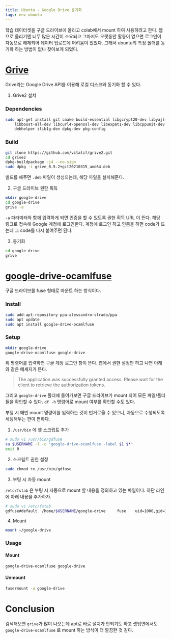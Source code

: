 ```yaml
---
title: Ubuntu - Google Drive 동기화
tags: env ubuntu
---
```


학습 데이터셋을 구글 드라이브에 올리고 colab에서 mount 하여 사용하려고 한다. 
웹으로 올리기엔 너무 많은 시간이 소요되고 그마저도 오랫동안 활동이 없으면 로그인이 자동으로 해제되어 데이터 업로드에 어려움이 있었다. 
그래서 ubuntu의 특정 폴더를 동기화 하는 방법이 없나 찾아보게 되었다.

<!--more-->

# [Grive](https://github.com/vitalif/grive2)

Grive라는 Google Drive API를 이용해 로컬 디스크와 동기화 할 수 있다. 

1. Grive2 설치

### Dependencies

```sh
sudo apt-get install git cmake build-essential libgcrypt20-dev libyajl-dev \
    libboost-all-dev libcurl4-openssl-dev libexpat1-dev libcppunit-dev binutils-dev \
    debhelper zlib1g-dev dpkg-dev pkg-config
```

### Build

```sh
git clone https://github.com/vitalif/grive2.git
cd grive2
dpkg-buildpackage -j4 --no-sign
sudo dpkg -i grive_0.5.2+git20210315_amd64.deb 
```

빌드를 해주면 `.deb` 파일이 생성되는데, 해당 파일을 설치해준다.

2. 구글 드라이브 권한 획득

```sh
mkdir google-drive
cd google-drive
grive -a
```

`-a` 파라미터와 함께 입력하게 되면 인증을 할 수 있도록 권한 획득 URL 이 뜬다. 해당 링크로 접속해 Google 계정에 로그인한다. 계정에 로그인 하고 인증을 하면 code가 뜨는데 그 code를 다시 붙여주면 된다.

3. 동기화

```sh
cd google-drive
grive
```

# [google-drive-ocamlfuse](https://github.com/astrada/google-drive-ocamlfuse)

구글 드라이브를 fuse 형태로 마운트 하는 방식이다.

### Install

```sh
sudo add-apt-repository ppa:alessandro-strada/ppa
sudo apt update
sudo apt install google-drive-ocamlfuse
```

### Setup

```sh
mkdir google-drive
google-drive-ocamlfuse google-drive
```

위 명령어를 입력하면 구글 계정 로그인 창이 뜬다. 웹에서 권한 설정만 하고 나면 아래와 같은 메세지가 뜬다.

> The application was successfully granted access. Please wait for the client to retrieve the authorization tokens.

그리고 `google-drive` 폴더에 들어가보면 구글 드라이브가 mount 되어 모든 파일/폴더들을 확인할 수 있다.
`df -h` 명령어로 mount 여부를 확인할 수도 있다.
   
부팅 시 매번 mount 명령어를 입력하는 것이 번거로울 수 있으니, 자동으로 수행되도록 세팅해두는 편이 편하다.

1. `/usr/bin` 에 쉘 스크립트 추가

```sh
# sudo vi /usr/bin/gdfuse
su $USERNAME -l -c "google-drive-ocamlfuse -label $1 $*"
exit 0
```

2. 스크립트 권한 설정

```sh
sudo chmod +x /usr/bin/gdfuse
```

3. 부팅 시 자동 mount

`/etc/fstab` 은 부팅 시 자동으로 mount 할 내용을 정의하고 있는 파일이다. 하단 라인에 아래 내용을 추가하자.

```sh
# sudo vi /etc/fstab
gdfuse#default  /home/$USERNAME/google-drive     fuse    uid=1000,gid=1000,user     0       0
```

4. Mount

```sh
mount ~/google-drive
```

### Usage

#### Mount

```sh
google-drive-ocamlfuse google-drive
```

#### Unmount

```sh
fusermount -u google-drive
```

# Conclusion

검색해보면 `grive`가 많이 나오는데 apt로 바로 설치가 안되기도 하고 셋업면에서도 `google-drive-ocamlfuse` 로 mount 하는 방식이 더 깔끔한 것 같다.
